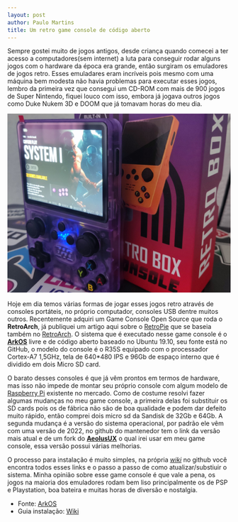 ```yaml
---
layout: post
author: Paulo Martins
title: Um retro game console de código aberto
---
```


Sempre gostei muito de jogos antigos, desde criança quando comecei a ter acesso a computadores(sem internet) a luta para conseguir rodar alguns jogos com o hardware da época era grande, então surgiram os emuladores de jogos retro. Esses emuladares eram incríveis pois mesmo com uma máquina bem modesta não havia problemas para executar esses jogos, lembro da primeira vez que consegui um CD-ROM com mais de 900 jogos de Super Nintendo, fiquei louco com isso, embora já jogava outros jogos como Duke Nukem 3D e DOOM que já tomavam horas do meu dia. 

![Game Console](/assets/game.jpg "Game Console Open Source")

Hoje em dia temos várias formas de jogar esses jogos retro através de consoles portáteis, no próprio computador, consoles USB dentre muitos outros. Recentemente adquiri um Game Console Open Source que roda o **RetroArch**, já publiquei um artigo aqui sobre o [RetroPie](https://paullomarttins.github.io/retropie) que se baseia também no [RetroArch](https://www.retroarch.com/). O sistema que é executado nesse game console é o [**ArkOS**](https://github.com/christianhaitian/arkos/wiki) livre e de código aberto baseado no Ubuntu 19.10, seu fonte está no GitHub, o modelo do console é o R35S equipado com o processador Cortex-A7 1,5GHz, tela de 640*480 IPS e 96Gb de espaço interno que é dividido em dois Micro SD card.    

O barato desses consoles é que já vêm prontos em termos de hardware, mas isso não impede de montar seu próprio console com algum modelo de [Raspberry Pi](https://www.raspberrypi.com/) existente no mercado. Como de costume resolvi fazer algumas mudanças no meu game console, a primeira delas foi substituir os SD cards pois os de fábrica não são de boa qualidade e podem dar defeito muito rápido, então comprei dois micro sd da Sandisk de 32Gb e 64Gb. A segunda mudança é a versão do sistema operacional, por padrão ele vêm com uma versão de 2022, no github do mantenedor tem o link da versão mais atual e de um fork do [**AeolusUX**](https://github.com/AeolusUX/ArkOS-R3XS) o qual irei usar em meu game console, essa versão possui várias melhorias.

O processo para instalação é muito simples, na própria [_wiki_](https://github.com/christianhaitian/arkos/wiki) no github você encontra todos esses links e o passo a passo de como atualizar/substiuir o sistema. Minha opinião sobre esse game console é que vale a pena, os jogos na maioria dos emuladores rodam bem liso principalmente os de PSP e Playstation, boa bateira e muitas horas de diversão e nostalgia.  

- Fonte: [ArkOS](https://github.com/christianhaitian/arkos/wiki)
- Guia instalação: [Wiki](https://github.com/christianhaitian/arkos/wiki)
